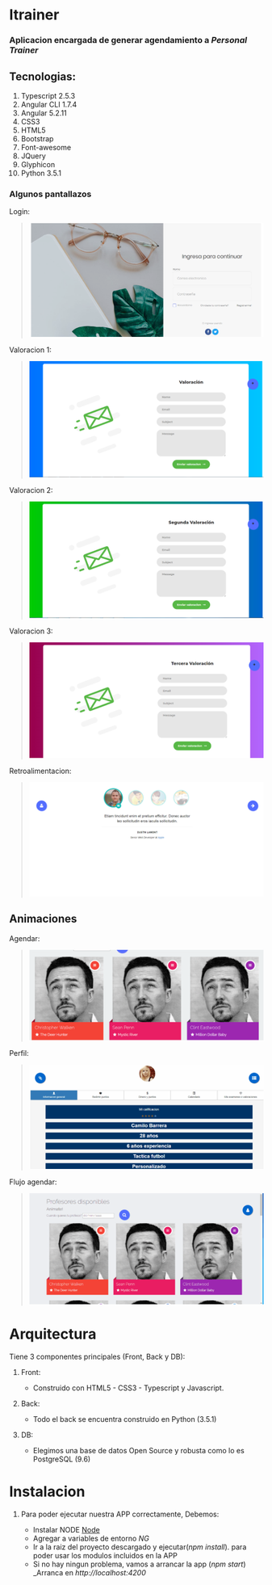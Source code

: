 # Itrainer

### Aplicacion encargada de generar agendamiento a *Personal Trainer*

## Tecnologias:

1. Typescript 2.5.3
2. Angular CLI 1.7.4
3. Angular 5.2.11
4. CSS3
5. HTML5
6. Bootstrap
7. Font-awesome
8. JQuery
9. Glyphicon
10. Python 3.5.1

### Algunos pantallazos


Login: 
> ![SPL Pruebas](/raw/images/login.PNG)

Valoracion 1: 
> ![SPL Pruebas](/raw/images/valoracion1.PNG)

Valoracion 2: 
> ![SPL Pruebas](/raw/images/valoracion2.PNG)

Valoracion 3: 
> ![SPL Pruebas](/raw/images/valoracion3.PNG)

Retroalimentacion: 
> ![SPL Pruebas](/raw/images/retroalimentacion.PNG)

Animaciones
---
Agendar: 
> ![SPL Pruebas](/raw/gifs/agendar.gif)

Perfil: 
> ![SPL Pruebas](/raw/gifs/perfil.gif)

Flujo agendar: 
> ![SPL Pruebas](/raw/gifs/flujo-agendar.gif)


# Arquitectura

Tiene 3 componentes principales (Front, Back y DB):

1. Front:

    * Construido con HTML5 - CSS3 - Typescript y Javascript.

2. Back:

    * Todo el back se encuentra construido en Python (3.5.1)

3. DB:

    * Elegimos una base de datos Open Source y robusta como lo es PostgreSQL (9.6)
	
# Instalacion

1. Para poder ejecutar nuestra APP correctamente, Debemos:

   * Instalar NODE [Node](https://nodejs.org/es/)
   * Agregar a variables de entorno _NG_
   * Ir a la raiz del proyecto descargado y ejecutar(*npm install*). para poder usar los modulos incluidos en la APP
   * Si no hay ningun problema, vamos a arrancar la app (*npm start*) _Arranca en *http://localhost:4200*